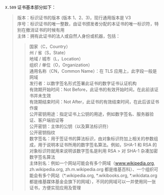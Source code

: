 `X.509` 证书基本部分如下：  

> 版本：标识证书的版本 (版本 1、2、3)，现行通用版本是 V3  
> 序号：标识证书的唯一整数，由证书颁发者分配的本证书的唯一标识符，特别在撤消证书的时候有用  
> 主体：拥有此证书的法人或自然人身份或机器，包括：  
> > 国家（C，Country）  
> > 州 / 省（S，State）  
> > 地域 / 城市（L，Location）  
> > 组织 / 单位（O，Organization）  
> > 通用名称（CN，Common Name）：在 TLS 应用上，此字段一般是网域  
> 发行者：以数字签名形式签署此证书的数字证书认证机构  
> 有效期开始时间：Not Before，此证书的有效开始时间，在此前该证书并未生效  
> 有效期结束时间：Not After，此证书的有效结束时间，在此后该证书作废  
> 公开密钥用途：指定证书上公钥的用途，例如数字签名、服务器验证、客户端验证等  
> 公开密钥：主体的公钥（以及算法标识符）  
> 公开密钥指纹  
> 数字签名：用于签证书的算法标识，由对象标识符加上相关的参数组成，用于说明本证书所用的数字签名算法。例如，SHA-1 和 RSA 的对象标识符就用来说明该数字签名是利用 RSA > 对 SHA-1 杂凑加密  
> 数字签名算法  
> 主体别名：例如一个网站可能会有多个网域（www.wikipedia.org, zh.wikipedia.org, zh.m.wikipedia.org 都是维基百科）、一个组织可能会有多个网站（*.wikipedia.org, *.wikibooks.org, *.wikidata.org 都是维基媒体基金会旗下的网域），不同的网域可以一并使用同一张证书，方便实现应用及管理

